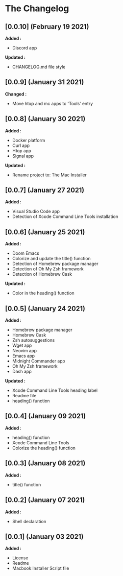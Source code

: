 # The Changelog

## [0.0.10] (February 19 2021)

**Added :**

- Discord app

**Updated :**

- CHANGELOG.md file style


## [0.0.9] (January 31 2021)

**Changed :**

- Move htop and mc apps to 'Tools' entry


## [0.0.8] (January 30 2021)

**Added :**

- Docker platform
- Curl app
- Htop app
- Signal app

**Updated :**

- Rename project to: The Mac Installer


## [0.0.7] (January 27 2021)

**Added :**

- Visual Studio Code app
- Detection of Xcode Command Line Tools installation


## [0.0.6] (January 25 2021)

**Added :**

- Doom Emacs
- Colorize and update the title() function
- Detection of Homebrew package manager
- Detection of Oh My Zsh framework
- Detection of Homebrew Cask

**Updated :**

- Color in the heading() function


## [0.0.5] (January 24 2021)

**Added :**

- Homebrew package manager
- Homebrew Cask
- Zsh autosuggestions
- Wget app
- Neovim app
- Emacs app
- Midnight Commander app
- Oh My Zsh framework
- Dash app

**Updated :**

- Xcode Command Line Tools heading label
- Readme file
- heading() function


## [0.0.4] (January 09 2021)

**Added :**

- heading() function
- Xcode Command Line Tools
- Colorize the heading() function


## [0.0.3] (January 08 2021)

**Added :**

- title() function


## [0.0.2] (January 07 2021)

**Added :**

- Shell declaration


## [0.0.1] (January 03 2021)

**Added :**

- License
- Readme
- Macbook Installer Script file

